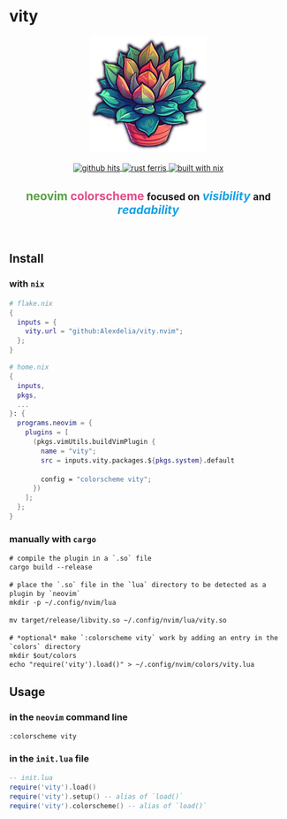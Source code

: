 # vity

<!-- logo -->
<p align="center">
	<img alt="vity logo" src="https://raw.githubusercontent.com/Alexdelia/vity/main/icon.png" width="42%">
</p>

<!-- badges -->
<p align="center">
	<a href="https://github.com/Alexdelia/vity.nvim">
		<img align="center"
			height="32vw"
			alt="github hits"
			src="https://img.shields.io/endpoint?color=d5397b&logo=github&style=for-the-badge&url=https%3A%2F%2Fhits.dwyl.com%2FAlexdelia%2Fvitynvim.json"
		/>
	</a>
	<a href="https://rustacean.net/">
		<img align="center"
			height="38vw"
			alt="rust ferris"
			src="https://rustacean.net/favicon.png"
		/>
	</a>
	<a href="https://builtwithnix.org">
		<img align="center"
			height="34vw"
			alt="built with nix"
			src="https://builtwithnix.org/badge.svg"
		/>
	</a>
</p>

<!-- description -->
<h2 align="center">
	<span style="color: #57A143">neovim</span>
	<b style="color: #E34A87">colorscheme</b>
	<small>focused on</small>
	<i style="color: #19a1e6">visibility</i>
	<small>and</small>
	<i style="color: #19a1e6">readability</i>
</h2>

<br>

## Install

### with `nix`

```nix
# flake.nix
{
  inputs = {
    vity.url = "github:Alexdelia/vity.nvim";
  };
}
```

```nix
# home.nix
{
  inputs,
  pkgs,
  ...
}: {
  programs.neovim = {
    plugins = [
      (pkgs.vimUtils.buildVimPlugin {
        name = "vity";
        src = inputs.vity.packages.${pkgs.system}.default

        config = "colorscheme vity";
      })
    ];
  };
}
```

### manually with `cargo`

```nu
# compile the plugin in a `.so` file
cargo build --release

# place the `.so` file in the `lua` directory to be detected as a plugin by `neovim`
mkdir -p ~/.config/nvim/lua

mv target/release/libvity.so ~/.config/nvim/lua/vity.so

# *optional* make `:colorscheme vity` work by adding an entry in the `colors` directory
mkdir $out/colors
echo "require('vity').load()" > ~/.config/nvim/colors/vity.lua
```

## Usage

### in the `neovim` command line

```vim
:colorscheme vity
```

### in the `init.lua` file

```lua
-- init.lua
require('vity').load()
require('vity').setup() -- alias of `load()`
require('vity').colorscheme() -- alias of `load()`
```
